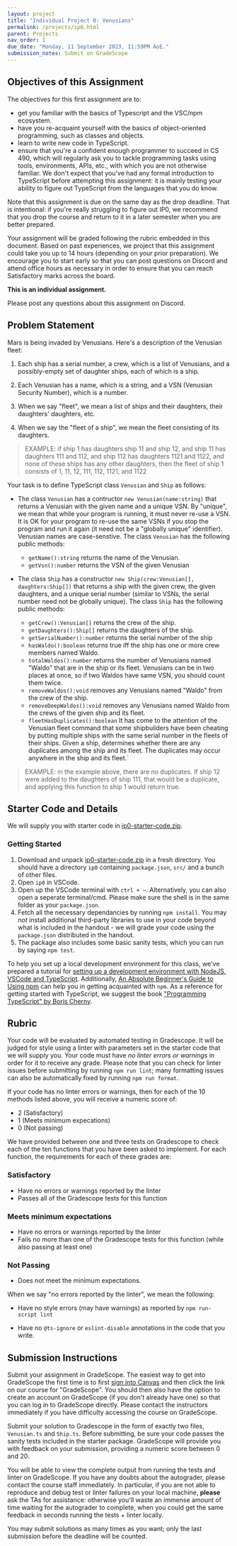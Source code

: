 ```yaml
---
layout: project
title: "Individual Project 0: Venusians"
permalink: /projects/ip0.html
parent: Projects
nav_order: 1
due_date: "Monday, 11 September 2023, 11:59PM AoE."
submission_notes: Submit on GradeScope 
---
```


## Objectives of this Assignment

The objectives for this first assignment are to:
* get you familiar with the basics of Typescript and the VSC/npm
ecosystem.
* have you re-acquaint yourself with the basics of object-oriented
programming, such as classes and objects.
* learn to write new code in TypeScript.
* ensure that you're a confident enough programmer to succeed in CS 490,
which will regularly ask you to tackle programming tasks using tools,
environments, APIs, etc., with which you are not otherwise familiar.
We don't expect that you've had any formal introduction to TypeScript
before attempting this assignment: it is mainly testing your ability
to figure out TypeScript from the languages that you do know.

Note that this assignment is due on the same day as the drop deadline.
That is intentional: if you're really struggling to figure out IP0,
we recommend that you drop the course and return to it in a later
semester when you are better prepared.

Your assignment will be graded following the rubric embedded in this
document.  Based on past experiences, we project that this assignment
could take you up to 14 hours (depending on your prior preparation).
We encourage you to start early so that you can post questions on
Discord and attend office
hours as necessary in order to ensure that you can reach Satisfactory
marks across the board.

**This is an individual assignment.** 

Please post any questions about this assignment on Discord.

## Problem Statement

Mars is being invaded by Venusians.  Here's a description of the
Venusian fleet:

1. Each ship has a serial number, a crew, which is a list of
   Venusians, and a possibly-empty set of daughter ships, each of
   which is a ship. 

1. Each Venusian has a name, which is a string, and a VSN (Venusian
   Security Number), which is a number.

1. When we say "fleet", we mean a list of ships and their daughters,
   their daughters' daughters, etc.

1. When we say the "fleet of a ship", we mean the fleet
   consisting of its daughters.

>   EXAMPLE: if ship 1 has daughters ship 11 and ship 12, and ship 11 has
   daughters 111 and 112, and ship 112 has daughters 1121 and 1122,
   and none of these ships has any other daughters, then the fleet of
   ship 1 consists of 1, 11, 12, 111, 112, 1121, and 1122

Your task is to define TypeScript class `Venusian` and `Ship` as follows:

* The class `Venusian` has a contructor `new Venusian(name:string)` that returns a Venusian with
   the given name and a unique VSN. By "unique", we mean that while your program is running, it must never re-use a VSN. It is OK for your program to re-use the same VSNs if you stop the program and run it again (it need not be a "globally unique" identifier). Venusian names are case-senstive. The class `Venusian` has the following public methods:

   * `getName():string` returns the name of the Venusian. 
   * `getVsn():number` returns the VSN of the given Venusian

* The class `Ship` has a constructor `new Ship(crew:Venusian[], daughters:Ship[])` that returns a
   ship with the given crew, the given daughters, and a unique serial
   number (similar to VSNs, the serial number need not be globally unique).  The class `Ship` has the following public methods:

   * `getCrew():Venusian[]` returns the crew of the  ship.
   * `getDaughters():Ship[]` returns the daughters of the ship.
   * `getSerialNumber():number` returns the serial
number of the ship
   * `hasWaldo():boolean` returns true iff the ship has one or more crew
   members named Waldo. 
   * `totalWaldos():number` returns the number of Venusians
   named "Waldo" that are in the ship or its fleet.  Venusians can be in two places at once, so if two Waldos have same VSN, you should count them twice.
   * `removeWaldos():void` removes any Venusians named "Waldo" from the crew of the ship.
   * `removeDeepWaldos():void` removes any Venusians
named Waldo from the crews of the given ship and its fleet.
   * `fleetHasDuplicates():boolean` It has come to the attention
of the Venusian fleet command that some shipbuilders have been
cheating by putting multiple ships with the same serial number in the
fleets of their ships.  Given a ship, determines whether there are any
duplicates among the ship and its fleet.  The duplicates may occur
anywhere in the ship and its fleet.`  

> EXAMPLE: in the example above,
there are no duplicates.  If ship 12 were added to the daughters of
ship 111, that would be a duplicate, and applying this function to
ship 1 would return true.

## Starter Code and Details

We will supply you with starter code in [ip0-starter-code.zip]({{site.baseurl}}/projects/IP0/ip0-starter-code.zip).

### Getting Started

1. Download and unpack [ip0-starter-code.zip]({{site.baseurl}}/projects/IP0/ip0-starter-code.zip) in a fresh directory. You should have a directory `ip0` containing `package.json`, `src/` and a bunch of other files.
2. Open `ip0` in VSCode.
3. Open up the VSCode terminal with `ctrl + ~`. Alternatively, you can also open a seperate terminal/cmd. Please make sure the shell is in the same folder as your `package.json`.
4. Fetch all the necessary dependancies by running `npm install`. You may _not_ install additional third-party libraries to use in your code beyond what is included in the handout - we will grade your code using the `package.json` distributed in the handout.
5. The package also includes some basic sanity tests, which you can run by saying `npm test`.

To help you set up a local development environment for this class, we've prepared a tutorial for [setting up a development environment with NodeJS, VSCode and TypeScript](https://web.njit.edu/~mjk76/teaching/cs490-sp23/tutorials/week1-getting-started.html). Additionally, [An Absolute Beginner's Guide to Using npm](https://nodesource.com/blog/an-absolute-beginners-guide-to-using-npm/) can help you in getting acquainted with `npm`. As a reference for getting started with TypeScript, we suggest the book ["Programming TypeScript" by Boris Cherny](https://learning.oreilly.com/library/view/programming-typescript/9781492037644/).


## Rubric

Your code will be evaluated by automated testing in Gradescope.  It
will be judged for style using a linter with parameters set in the
starter code that we will supply you.
Your code must have *no linter errors or warnings* in order for it to receive any grade.
Please note that you can check for linter issues before submitting by running `npm run lint`; many formatting issues can also be automatically fixed by running `npm run format`.

If your code has no linter errors or warnings, then for each of the 10 methods listed above, you will receive a numeric
score of: 
* 2 (Satisfactory)
* 1 (Meets minimum expecations)
* 0 (Not passing)

We have provided between one and three tests on Gradescope to check each of the ten functions that you have been asked to implement.
For each function, the requirements for each of these grades are:
### Satisfactory
* Have no errors or warnings reported by the linter
* Passes all of the Gradescope tests for this function 

### Meets minimum expectations
* Have no errors or warnings reported by the linter
* Fails no more than one of the Gradescope tests for this function (while also passing at least one)

### Not Passing
* Does not meet the minimum expectations.

When we say "no errors reported by the linter", we mean the following:

* Have no style errors (may have warnings) as reported by `npm run-script lint`

* Have no `@ts-ignore` or `eslint-disable` annotations in the code
  that you write.


## Submission Instructions

Submit your assignment in GradeScope. The easiest way to get into
GradeScope the first time is to first [sign into
Canvas](https://njit.instructure.com/courses/29030) and then
click the link on our course for "GradeScope".  You should then also
have the option to create an account on GradeScope (if you don't
already have one) so that you can log in to GradeScope directly.
Please contact the instructors immediately if you have difficulty
accessing the course on GradeScope.

Submit your solution to Gradescope in the form of exactly two files, `Venusian.ts` and `Ship.ts`. Before submitting, be sure your code passes the sanity tests included in the starter package. 
GradeScope will provide you with feedback on your submission, providing a numeric score between 0 and 20.

You will be able to  view the complete output from running the tests and
linter on GradeScope. If you have any doubts about the autograder,
please contact the course staff immediately. In particular, if you are
not able to reproduce and debug test or linter failures on your local
machine, **please** ask the TAs for assistance: otherwise you'll waste
an immense amount of time waiting for the autograder to complete, when
you could get the same feedback in seconds running the tests + linter
locally.

You may submit solutions as many times as you want; only the last
submission before the deadline will be counted.
